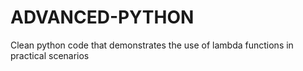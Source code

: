 # ADVANCED-PYTHON
Clean python code that demonstrates the use of lambda functions in practical scenarios
